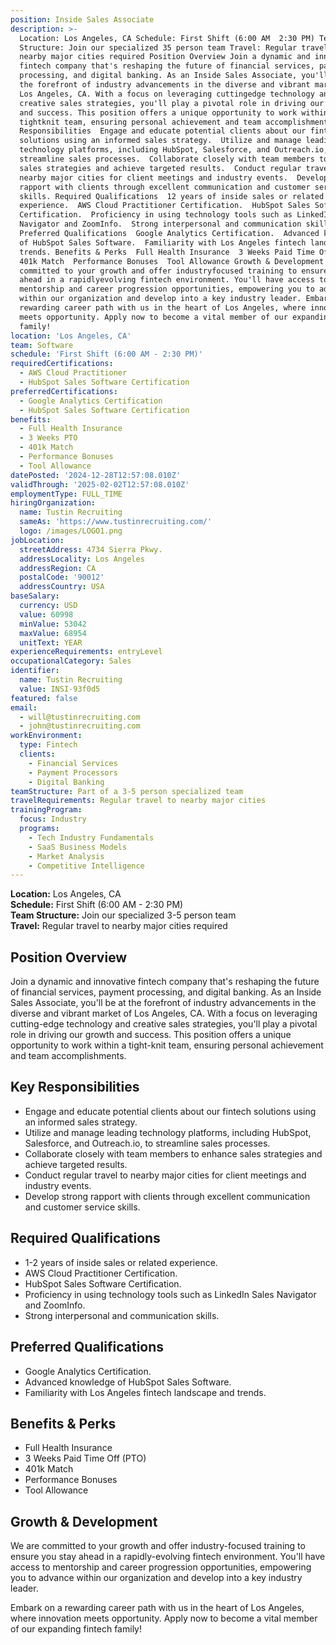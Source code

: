 ```yaml
---
position: Inside Sales Associate
description: >-
  Location: Los Angeles, CA Schedule: First Shift (6:00 AM  2:30 PM) Team
  Structure: Join our specialized 35 person team Travel: Regular travel to
  nearby major cities required Position Overview Join a dynamic and innovative
  fintech company that's reshaping the future of financial services, payment
  processing, and digital banking. As an Inside Sales Associate, you'll be at
  the forefront of industry advancements in the diverse and vibrant market of
  Los Angeles, CA. With a focus on leveraging cuttingedge technology and
  creative sales strategies, you'll play a pivotal role in driving our growth
  and success. This position offers a unique opportunity to work within a
  tightknit team, ensuring personal achievement and team accomplishments. Key
  Responsibilities  Engage and educate potential clients about our fintech
  solutions using an informed sales strategy.  Utilize and manage leading
  technology platforms, including HubSpot, Salesforce, and Outreach.io, to
  streamline sales processes.  Collaborate closely with team members to enhance
  sales strategies and achieve targeted results.  Conduct regular travel to
  nearby major cities for client meetings and industry events.  Develop strong
  rapport with clients through excellent communication and customer service
  skills. Required Qualifications  12 years of inside sales or related
  experience.  AWS Cloud Practitioner Certification.  HubSpot Sales Software
  Certification.  Proficiency in using technology tools such as LinkedIn Sales
  Navigator and ZoomInfo.  Strong interpersonal and communication skills.
  Preferred Qualifications  Google Analytics Certification.  Advanced knowledge
  of HubSpot Sales Software.  Familiarity with Los Angeles fintech landscape and
  trends. Benefits & Perks  Full Health Insurance  3 Weeks Paid Time Off (PTO) 
  401k Match  Performance Bonuses  Tool Allowance Growth & Development We are
  committed to your growth and offer industryfocused training to ensure you stay
  ahead in a rapidlyevolving fintech environment. You'll have access to
  mentorship and career progression opportunities, empowering you to advance
  within our organization and develop into a key industry leader. Embark on a
  rewarding career path with us in the heart of Los Angeles, where innovation
  meets opportunity. Apply now to become a vital member of our expanding fintech
  family!
location: 'Los Angeles, CA'
team: Software
schedule: 'First Shift (6:00 AM - 2:30 PM)'
requiredCertifications:
  - AWS Cloud Practitioner
  - HubSpot Sales Software Certification
preferredCertifications:
  - Google Analytics Certification
  - HubSpot Sales Software Certification
benefits:
  - Full Health Insurance
  - 3 Weeks PTO
  - 401k Match
  - Performance Bonuses
  - Tool Allowance
datePosted: '2024-12-28T12:57:08.010Z'
validThrough: '2025-02-02T12:57:08.010Z'
employmentType: FULL_TIME
hiringOrganization:
  name: Tustin Recruiting
  sameAs: 'https://www.tustinrecruiting.com/'
  logo: /images/LOGO1.png
jobLocation:
  streetAddress: 4734 Sierra Pkwy.
  addressLocality: Los Angeles
  addressRegion: CA
  postalCode: '90012'
  addressCountry: USA
baseSalary:
  currency: USD
  value: 60998
  minValue: 53042
  maxValue: 68954
  unitText: YEAR
experienceRequirements: entryLevel
occupationalCategory: Sales
identifier:
  name: Tustin Recruiting
  value: INSI-93f0d5
featured: false
email:
  - will@tustinrecruiting.com
  - john@tustinrecruiting.com
workEnvironment:
  type: Fintech
  clients:
    - Financial Services
    - Payment Processors
    - Digital Banking
teamStructure: Part of a 3-5 person specialized team
travelRequirements: Regular travel to nearby major cities
trainingProgram:
  focus: Industry
  programs:
    - Tech Industry Fundamentals
    - SaaS Business Models
    - Market Analysis
    - Competitive Intelligence
---
```



**Location:** Los Angeles, CA  
**Schedule:** First Shift (6:00 AM - 2:30 PM)  
**Team Structure:** Join our specialized 3-5 person team  
**Travel:** Regular travel to nearby major cities required

## Position Overview

Join a dynamic and innovative fintech company that's reshaping the future of financial services, payment processing, and digital banking. As an Inside Sales Associate, you'll be at the forefront of industry advancements in the diverse and vibrant market of Los Angeles, CA. With a focus on leveraging cutting-edge technology and creative sales strategies, you'll play a pivotal role in driving our growth and success. This position offers a unique opportunity to work within a tight-knit team, ensuring personal achievement and team accomplishments.

## Key Responsibilities

- Engage and educate potential clients about our fintech solutions using an informed sales strategy.
- Utilize and manage leading technology platforms, including HubSpot, Salesforce, and Outreach.io, to streamline sales processes.
- Collaborate closely with team members to enhance sales strategies and achieve targeted results.
- Conduct regular travel to nearby major cities for client meetings and industry events.
- Develop strong rapport with clients through excellent communication and customer service skills.

## Required Qualifications

- 1-2 years of inside sales or related experience.
- AWS Cloud Practitioner Certification.
- HubSpot Sales Software Certification.
- Proficiency in using technology tools such as LinkedIn Sales Navigator and ZoomInfo.
- Strong interpersonal and communication skills.

## Preferred Qualifications

- Google Analytics Certification.
- Advanced knowledge of HubSpot Sales Software.
- Familiarity with Los Angeles fintech landscape and trends.

## Benefits & Perks

- Full Health Insurance
- 3 Weeks Paid Time Off (PTO)
- 401k Match
- Performance Bonuses
- Tool Allowance

## Growth & Development

We are committed to your growth and offer industry-focused training to ensure you stay ahead in a rapidly-evolving fintech environment. You'll have access to mentorship and career progression opportunities, empowering you to advance within our organization and develop into a key industry leader.

Embark on a rewarding career path with us in the heart of Los Angeles, where innovation meets opportunity. Apply now to become a vital member of our expanding fintech family!
